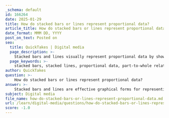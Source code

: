 ```yaml
---
_schema: default
id: 166264
date: 2025-01-29
title: How do stacked bars or lines represent proportional data?
article_title: How do stacked bars or lines represent proportional data?
date_format: MMM DD, YYYY
post_on_text: Posted on
seo:
  title: QuickTakes | Digital media
  page_description: >-
    Stacked bars and lines visually represent proportional data by showing part-to-whole relationships, enabling clear communication of individual contributions to a total through segments in bar charts and areas in line charts.
  page_keywords: >-
    stacked bars, stacked lines, proportional data, part-to-whole relationships, stacked bar chart, stacked line chart, cumulative total, visual encoding, comparison, trends, percentage representation, data visualization, area graph
author: QuickTakes
question: >-
    How do stacked bars or lines represent proportional data?
answer: >-
    Stacked bars and lines are effective graphical forms for representing proportional data, as they visually convey part-to-whole relationships. Here’s how they achieve this:\n\n1. **Stacked Bar Charts**: In a stacked bar chart, each bar is divided into segments that represent different categories or components of the total. The height of each segment corresponds to its value, and the total height of the bar represents the sum of all segments. This allows viewers to easily see not only the total value but also the contribution of each category to that total. For example, a stacked percentage chart displays each segment as a percentage of 100%, emphasizing the proportionality of each category relative to the whole rather than their absolute values.\n\n2. **Stacked Line Charts (Stacked Area Graphs)**: Similar to stacked bar charts, stacked line charts (or stacked area graphs) show the cumulative total of different categories over a continuous variable, such as time. Each line represents a category, and the area below each line is filled with color. This visual stacking allows viewers to see how each category contributes to the overall total at any given point in time. The area between the lines visually represents the proportion of each category relative to the total.\n\n3. **Visual Encoding**: Both stacked bars and lines utilize visual properties such as length and area to encode data. The effectiveness of these visual properties in conveying information is supported by studies like those of Cleveland and McGill, which rank these properties based on their ability to accurately represent data.\n\n4. **Comparison and Trends**: Stacked charts facilitate comparison between categories and help identify trends over time. For instance, in a stacked area graph showing government spending, one can easily observe how different sectors' expenditures change over time and how they contribute to the overall budget.\n\nIn summary, stacked bars and lines are powerful tools for visualizing proportional data, allowing for clear communication of how individual components relate to the whole, both in absolute terms and as percentages.
subject: Digital media
file_name: how-do-stacked-bars-or-lines-represent-proportional-data.md
url: /learn/digital-media/questions/how-do-stacked-bars-or-lines-represent-proportional-data
score: -1.0
---
```


&nbsp;